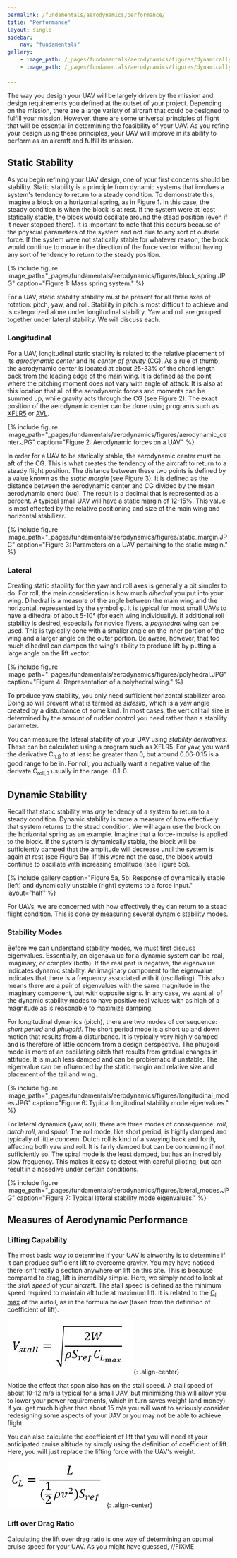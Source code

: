 ```yaml
---
permalink: /fundamentals/aerodynamics/performance/
title: "Performance"
layout: single
sidebar:
    nav: "fundamentals"
gallery:
    - image_path: /_pages/fundamentals/aerodynamics/figures/dynamically_stable.JPG
    - image_path: /_pages/fundamentals/aerodynamics/figures/dynamically_unstable.JPG

---
```


The way you design your UAV will be largely driven by the mission and design requirements you defined at the outset of your project. Depending on the mission, there are a large variety of aircraft that could be designed to fulfill your mission. However, there are some universal principles of flight that will be essential in determining the feasibility of your UAV. As you refine your design using these principles, your UAV will improve in its ability to perform as an aircraft and fulfill its mission.

## Static Stability
As you begin refining your UAV design, one of your first concerns should be stability. Static stability is a principle from dynamic systems that involves a system's tendency to return to a steady condition. To demonstrate this, imagine a block on a horizontal spring, as in Figure 1. In this case, the steady condition is when the block is at rest. If the system were at least statically stable, the block would oscillate around the stead position (even if it never stopped there). It is important to note that this occurs because of the physcial parameters of the system and not due to any sort of outside force. If the system were not statically stable for whatever reason, the block would continue to move in the direction of the force vector without having any sort of tendency to return to the steady position.

{% include figure image_path="_pages/fundamentals/aerodynamics/figures/block_spring.JPG" caption="Figure 1: Mass spring system." %}

For a UAV, static stability stability must be present for all three axes of rotation: pitch, yaw, and roll. Stability in pitch is most difficult to achieve and is categorized alone under longitudinal stability. Yaw and roll are grouped together under lateral stability. We will discuss each.

### Longitudinal
For a UAV, longitudinal static stability is related to the relative placement of its *aerodynamic center* and its *center of gravity* (CG). As a rule of thumb, the aerodynamic center is located at about 25-33% of the chord length back from the leading edge of the main wing. It is defined as the point where the pitching moment does not vary with angle of attack. It is also at this location that all of the aerodynamic forces and moments can be summed up, while gravity acts through the CG (see Figure 2). The exact position of the aerodynamic center can be done using programs such as [XFLR5](https://aeronautics.byu.edu/fundamentals/aerodynamics/xflr5/) or [AVL](http://web.mit.edu/drela/Public/web/avl/).

{% include figure image_path="_pages/fundamentals/aerodynamics/figures/aerodynamic_center.JPG" caption="Figure 2: Aerodynamic forces on a UAV." %}

In order for a UAV to be statically stable, the aerodynamic center must be aft of the CG. This is what creates the tendency of the aircraft to return to a steady flight position. The distance between these two points is defined by a value known as the *static margin* (see Figure 3). It is defined as the distance between the aerodynamic center and CG divided by the mean aerodynamic chord (x/c). The result is a decimal that is represented as a percent. A typical small UAV will have a static margin of 12-15%. This value is most effected by the relative positioning and size of the main wing and horizontal stabilizer. 

{% include figure image_path="_pages/fundamentals/aerodynamics/figures/static_margin.JPG" caption="Figure 3: Parameters on a UAV pertaining to the static margin." %}

### Lateral
Creating static stability for the yaw and roll axes is generally a bit simpler to do. For roll, the main consideration is how much *dihedral* you put into your wing. Dihedral is a measure of the angle between the main wing and the horizontal, represented by the symbol φ. It is typical for most small UAVs to have a dihedral of about 5-10° (for each wing individually). If additional roll stability is desired, especially for novice flyers, a *polyhedral* wing can be used. This is typically done with a smaller angle on the inner portion of the wing and a larger angle on the outer portion. Be aware, however, that too much dihedral can dampen the wing's ability to produce lift by putting a large angle on the lift vector.

{% include figure image_path="_pages/fundamentals/aerodynamics/figures/polyhedral.JPG" caption="Figure 4: Representation of a polyhedral wing." %}

To produce yaw stability, you only need sufficient horizontal stabilizer area. Doing so will prevent what is termed as *sideslip*, which is a yaw angle created by a disturbance of some kind. In most cases, the vertical tail size is determined by the amount of rudder control you need rather than a stability parameter. 

You can measure the lateral stability of your UAV using *stability derivatives*. These can be calculated using a program such as XFLR5. For yaw, you want the derivative C<sub>n,&#x03B2;</sub> to at least be greater than 0, but around 0.06-0.15 is a good range to be in. For roll, you actually want a negative value of the derivate C<sub>roll,&#x03B2;</sub> usually in the range -0.1-0. 

## Dynamic Stability
Recall that static stability was *any* tendency of a system to return to a steady condition. Dynamic stability is more a measure of how effectively that system returns to the stead condition. We will again use the block on the horizontal spring as an example. Imagine that a force-impulse is applied to the block. If the system is dynamically stable, the block will be sufficiently damped that the amplitude will decrease until the system is again at rest (see Figure 5a). If this were not the case, the block would continue to oscillate with increasing amplitude (see Figure 5b). 

{% include gallery caption="Figure 5a, 5b: Response of dynamically stable (left) and dynamically unstable (right) systems to a force input." layout="half" %}

For UAVs, we are concerned with how effectively they can return to a stead flight condition. This is done by measuring several dynamic stability modes.

### Stability Modes
Before we can understand stability modes, we must first discuss eigenvalues. Essentially, an eigenavalue for a dynamic system can be real, imaginary, or complex (both). If the real part is negative, the eigenvalue indicates dynamic stability. An imaginary component to the eigenvalue indicates that there is a frequency associated with it (oscillating). This also means there are a pair of eigenvalues with the same magnitude in the imaginary component, but with opposite signs. In any case, we want all of the dynamic stability modes to have positive real values with as high of a magnitude as is reasonable to maximize damping.

For longitudinal dynamics (pitch), there are two modes of consequence: *short period* and *phugoid*. The short period mode is a short up and down motion that results from a disturbance. It is typically very highly damped and is therefore of little concern from a design perspective. The phugoid mode is more of an oscillating pitch that results from gradual changes in attitude. It is much less damped and can be problematic if unstable. The eigenvalue can be influenced by the static margin and relative size and placement of the tail and wing.

{% include figure image_path="_pages/fundamentals/aerodynamics/figures/longitudinal_modes.JPG" caption="Figure 6: Typical longitudinal stability mode eigenvalues." %}

For lateral dynamics (yaw, roll), there are three modes of consequence: *roll*, *dutch roll*, and *spiral*. The roll mode, like short period, is highly damped and typically of little concern. Dutch roll is kind of a swaying back and forth, affecting both yaw and roll. It is fairly damped but can be concerning if not sufficiently so. The spiral mode is the least damped, but has an incredibly slow frequency. This makes it easy to detect with careful piloting, but can result in a nosedive under certain conditions. 

{% include figure image_path="_pages/fundamentals/aerodynamics/figures/lateral_modes.JPG" caption="Figure 7: Typical lateral stability mode eigenvalues." %}

## Measures of Aerodynamic Performance
### Lifting Capability
The most basic way to determine if your UAV is airworthy is to determine if it can produce sufficient lift to overcome gravity. You may have noticed there isn't really a section anywhere on lift on this site. This is because compared to drag, lift is incredibly simple. Here, we simply need to look at the *stall speed* of your aircraft. The stall speed is defined as the minimum speed required to maintain altitude at maximum lift. It is related to the [C<sub>l</sub> max](https://aeronautics.byu.edu/fundamentals/aerodynamics/airfoils/#lift-and-drag-performance) of the airfoil, as in the formula below (taken from the definition of coefficient of lift).

![Stall speed](./figures/stall_speed.JPG){: .align-center}

Notice the effect that span also has on the stall speed. A stall speed of about 10-12 m/s is typical for a small UAV, but minimizing this will allow you to lower your power requirements, which in turn saves weight (and money). If you get much higher than about 15 m/s you will want to seriously consider redesigning some aspects of your UAV or you may not be able to achieve flight. 

You can also calculate the coefficient of lift that you will need at your anticipated cruise altitude by simply using the definition of coefficient of lift. Here, you will just replace the lifting force with the UAV's weight.

![Cl Formula](./figures/cl_formula_2.JPG){: .align-center}

### Lift over Drag Ratio
Calculating the lift over drag ratio is one way of determining an optimal cruise speed for your UAV. As you might have guessed, //FIXME
